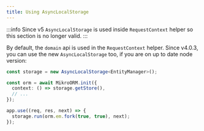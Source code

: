 ```yaml
---
title: Using AsyncLocalStorage
---
```


:::info
Since v5 `AsyncLocalStorage` is used inside `RequestContext` helper so this section
is no longer valid.
:::

By default, the `domain` api is used in the `RequestContext` helper. Since v4.0.3,
you can use the new `AsyncLocalStorage` too, if you are on up to date node version:

```typescript
const storage = new AsyncLocalStorage<EntityManager>();

const orm = await MikroORM.init({
  context: () => storage.getStore(),
  // ...
});

app.use((req, res, next) => {
  storage.run(orm.em.fork(true, true), next);
});
```
